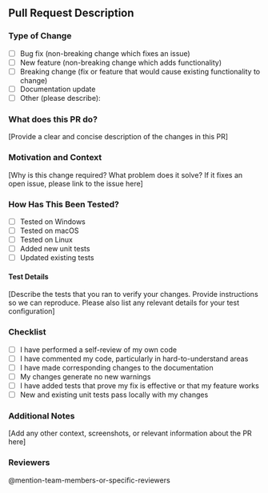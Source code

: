 ## Pull Request Description

### Type of Change
- [ ] Bug fix (non-breaking change which fixes an issue)
- [ ] New feature (non-breaking change which adds functionality)
- [ ] Breaking change (fix or feature that would cause existing functionality to change)
- [ ] Documentation update
- [ ] Other (please describe):

### What does this PR do?
[Provide a clear and concise description of the changes in this PR]

### Motivation and Context
[Why is this change required? What problem does it solve? If it fixes an open issue, please link to the issue here]

### How Has This Been Tested?
- [ ] Tested on Windows
- [ ] Tested on macOS
- [ ] Tested on Linux
- [ ] Added new unit tests
- [ ] Updated existing tests

#### Test Details
[Describe the tests that you ran to verify your changes. Provide instructions so we can reproduce. Please also list any relevant details for your test configuration]

### Checklist
- [ ] I have performed a self-review of my own code
- [ ] I have commented my code, particularly in hard-to-understand areas
- [ ] I have made corresponding changes to the documentation
- [ ] My changes generate no new warnings
- [ ] I have added tests that prove my fix is effective or that my feature works
- [ ] New and existing unit tests pass locally with my changes

### Additional Notes
[Add any other context, screenshots, or relevant information about the PR here]

### Reviewers
@mention-team-members-or-specific-reviewers
